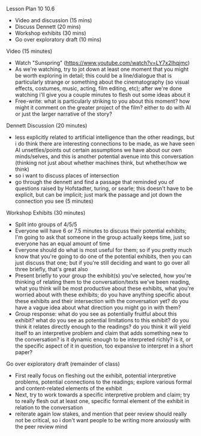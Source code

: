 Lesson Plan 10
10.6

- Video and discussion (15 mins)
- Discuss Dennett (20 mins)
- Workshop exhibits (30 mins)
- Go over exploratory draft (10 mins)

Video (15 minutes)
- Watch "Sunspring" (https://www.youtube.com/watch?v=LY7x2Ihqjmc)
- As we're watching, try to jot down at least one moment that you might be worth exploring in detail; this could be a line/dialogue that is particularly strange or something about the cinematography (so visual effects, costumes, music, acting, film editing, etc); after we're done watching i'll give you a couple minutes to flesh out some ideas about it
- Free-write: what is particularly striking to you about this moment? how might it comment on the greater project of the film? either to do with AI or just the larger narrative of the story?

Dennett Discussion (20 minutes)
- less explicitly related to artificial intelligence than the other readings, but i do think there are interesting connections to be made, as we have seen AI unsettles/points out certain assumptions we have about our own minds/selves, and this is another potential avenue into this conversation (thinking not just about whether machines think, but whether/how we think)
- so i want to discuss places of intersection
- go through the dennett and find a passage that reminded you of questions raised by Hofstadter, turing, or searle; this doesn't have to be explicit, but can be implicit; just mark the passage and jot down the connection you see (5 minutes)

Workshop Exhibits (30 minutes)
- Split into groups of 4/5/5
- Everyone will have 6 or 7.5 minutes to discuss their potential exhibits; I'm going to ask that someone in the group actually keeps time, just so everyone has an equal amount of time
- Everyone should do what is most useful for them; so if you pretty much know that you're going to do one of the potential exhibits, then you can just discuss that one; but if you're still deciding and want to go over all three briefly, that's great also
- Present briefly to your group the exhibit(s) you've selected, how you're thinking of relating them to the conversation/texts we've been reading, what you think will be most productive about these exhibits, what you're worried about with these exhibits; do you have anything specific about these exhibits and their intersection with the conversation yet? do you have a vague idea about what direction you might go in with them?
- Group response: what do you see as potentially fruitful about this exhibit? what do you see as potential limitations to this exhibit? do you think it relates directly enough to the readings? do you think it will yield itself to an interpretive problem and claim that adds something new to the conversation? is it dynamic enough to be interpreted richly? is it, or the specific aspect of it in question, too expansive to interpret in a short paper?

Go over exploratory draft (remainder of class)
- First really focus on fleshing out the exhibit, potential interpretive problems, potential connections to the readings; explore various formal and content-related elements of the exhibit
- Next, try to work towards a specific interpretive problem and claim; try to really flesh out at least one, specific formal element of the exhibit in relation to the conversation
- reiterate again low stakes, and mention that peer review should really not be critical, so i don't want people to be writing more anxiously with the peer review mind 

